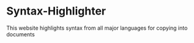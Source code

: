 # Syntax-Highlighter
This website highlights syntax from all major languages for copying into documents
